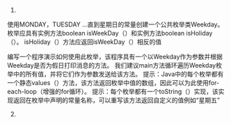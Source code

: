 1. 
使用MONDAY，TUESDAY ...直到星期日的常量创建一个公共枚举类Weekday。 枚举应具有实例方法boolean isWeekDay（）和实例方法boolean isHoliday（）。 isHoliday（）方法应返回isWeekDay（）相反的值

编写一个程序演示如何使用此枚举，该程序具有一个以Weekday作为参数并根据Weekday是否为假日打印消息的方法。 我们建议main方法循环遍历Weekday枚举中的所有值，并将它们作为参数发送给该方法。 提示：Java中的每个枚举都有一个静态values（）方法，该方法返回枚举中值的数组，因此可以为此使用for-each-loop（增强的for循环）。 提示：每个枚举都有一个toString（）实现，该实现返回在枚举中声明的常量名称，可以重写该方法返回自定义的值例如“星期五”

2.